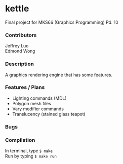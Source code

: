 # kettle

Final project for MKS66 (Graphics Programming) Pd. 10

### Contributors
Jeffrey Luo\
Edmond Wong

### Description
  A graphics rendering engine that has some features.

### Features / Plans
- Lighting commands (MDL)
- Polygon mesh files
- Vary modifier commands
- Translucency (stained glass teapot)

### Bugs

### Compilation
In terminal, type ```$ make```\
Run by typing ```$ make run```
